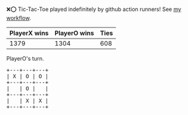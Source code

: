 :x::o: Tic-Tac-Toe played indefinitely by github action runners! See [my workflow](.github/workflows/play.yaml).

|PlayerX wins|PlayerO wins|Ties|
|-|-|-|
|1379|1304|608|

PlayerO's turn.

<pre>
+---+---+---+
| X | O | O |
+---+---+---+
|   | O |   |
+---+---+---+
|   | X | X |
+---+---+---+
</pre>
